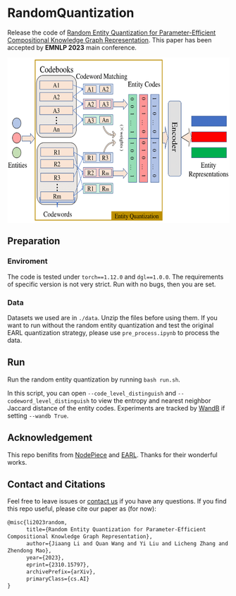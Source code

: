 # RandomQuantization
Release the code of
[Random Entity Quantization for Parameter-Efficient Compositional Knowledge Graph Representation](https://arxiv.org/abs/2310.15797#). 
This paper has been accepted by **EMNLP 2023** main conference.

<div  align="center">  
<img src="./EntityQuantization.png" width = "600" height = "375" alt="EntityQuantization" align=center />
</div>  

## Preparation
### Enviroment
The code is tested under ```torch==1.12.0``` and ```dgl==1.0.0```. The requirements of specific version is not very strict. Run with no bugs, then you are set.
### Data
Datasets we used are in ```./data```. Unzip the files before using them. If you want to run without the random entity quantization and test the original EARL quantization strategy, please use ```pre_process.ipynb``` to process the data.

## Run
Run the random entity quantization by running ```bash run.sh```.

In this script, you can open ```--code_level_distinguish``` and ```--codeword_level_distinguish``` to view the entropy and nearest neighbor Jaccard distance of the entity codes. Experiments are tracked by [WandB](https://wandb.ai/site) if setting ```--wandb True```.

## Acknowledgement
This repo benifits from [NodePiece](https://github.com/migalkin/NodePiece) and [EARL](https://github.com/zjukg/EARL). Thanks for their wonderful works.

## Contact and Citations
Feel free to leave issues or [contact us](mailto:jali@mail.ustc.edu.cn) if you have any questions.
If you find this repo useful, please cite our paper as (for now):
```
@misc{li2023random,
      title={Random Entity Quantization for Parameter-Efficient Compositional Knowledge Graph Representation}, 
      author={Jiaang Li and Quan Wang and Yi Liu and Licheng Zhang and Zhendong Mao},
      year={2023},
      eprint={2310.15797},
      archivePrefix={arXiv},
      primaryClass={cs.AI}
}
```
